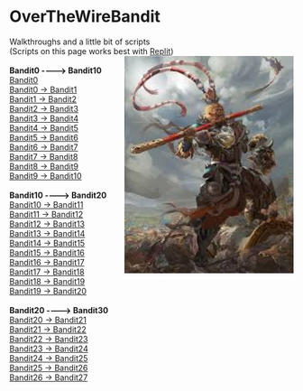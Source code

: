 # OverTheWireBandit
Walkthroughs and a little bit of scripts
<br>
(Scripts on this page works best with [Replit](https://replit.com/~))
<img align = "right" src = "https://github.com/R0T1N00M/OverTheWireBandit/blob/main/mokey%20stuff.jpg" width=300>
<br>
<br>
**Bandit0 ----> Bandit10**
<br>
[Bandit0](https://github.com/R0T1N00M/OverTheWireBandit/blob/main/Bandit0%20challenge.md)
<br>
[Bandit0 -> Bandit1](https://github.com/R0T1N00M/OverTheWireBandit/blob/main/Bandit1%20challenge.md)
<br>
[Bandit1 -> Bandit2](https://github.com/R0T1N00M/OverTheWireBandit/blob/main/Bandit2%20challenge.md)
<br>
[Bandit2 -> Bandit3](https://github.com/R0T1N00M/OverTheWireBandit/blob/main/Bandit3%20challenge.md)
<br>
[Bandit3 -> Bandit4](https://github.com/R0T1N00M/OverTheWireBandit/blob/main/Bandit4%20challenge.md)
<br>
[Bandit4 -> Bandit5](https://github.com/R0T1N00M/OverTheWireBandit/blob/main/Bandit5%20challenge.md)
<br>
[Bandit5 -> Bandit6](https://github.com/R0T1N00M/OverTheWireBandit/blob/main/Bandit6%20challenge.md)
<br>
[Bandit6 -> Bandit7](https://github.com/R0T1N00M/OverTheWireBandit/blob/main/Bandit7%20challenge.md)
<br>
[Bandit7 -> Bandit8](https://github.com/R0T1N00M/OverTheWireBandit/blob/main/Bandit8%20challenge.md)
<br>
[Bandit8 -> Bandit9](https://github.com/R0T1N00M/OverTheWireBandit/blob/main/Bandit9%20challenge.md)
<br>
[Bandit9 -> Bandit10](https://github.com/R0T1N00M/OverTheWireBandit/blob/main/Bandit10%20challenge.md)
<br>
<br>
**Bandit10 ----> Bandit20**
<br>
[Bandit10 -> Bandit11](https://github.com/R0T1N00M/OverTheWireBandit/blob/main/Bandit11%20challenge.md)
<br>
[Bandit11 -> Bandit12](https://github.com/R0T1N00M/OverTheWireBandit/blob/main/Bandit12%20challenge.md)
<br>
[Bandit12 -> Bandit13](https://github.com/R0T1N00M/OverTheWireBandit/blob/main/Bandit13%20challenge.md)
<br>
[Bandit13 -> Bandit14](https://github.com/R0T1N00M/OverTheWireBandit/blob/main/Bandit14%20challenge.md)
<br>
[Bandit14 -> Bandit15](https://github.com/R0T1N00M/OverTheWireBandit/blob/main/Bandit15%20challenge.md)
<br>
[Bandit15 -> Bandit16](https://github.com/R0T1N00M/OverTheWireBandit/blob/main/Bandit16%20challenge.md)
<br>
[Bandit16 -> Bandit17](https://github.com/R0T1N00M/OverTheWireBandit/blob/main/Bandit17%20challenge.md)
<br>
[Bandit17 -> Bandit18](https://github.com/R0T1N00M/OverTheWireBandit/blob/main/Bandit18%20challenge.md)
<br>
[Bandit18 -> Bandit19](https://github.com/R0T1N00M/OverTheWireBandit/blob/main/Bandit19%20challenge.md)
<br>
[Bandit19 -> Bandit20](https://github.com/R0T1N00M/OverTheWireBandit/blob/main/Bandit20%20challenge.md)
<br>
<br>
**Bandit20 ----> Bandit30**
<br>
[Bandit20 -> Bandit21](https://github.com/R0T1N00M/OverTheWireBandit/blob/main/Bandit21%20challenge.md)
<br>
[Bandit21 -> Bandit22](https://github.com/R0T1N00M/OverTheWireBandit/blob/main/Bandit22%20challenge.md)
<br>
[Bandit22 -> Bandit23](https://github.com/R0T1N00M/OverTheWireBandit/blob/main/Bandit23%20challenge.md)
<br>
[Bandit23 -> Bandit24](https://github.com/R0T1N00M/OverTheWireBandit/blob/main/Bandit24%20challenge.md)
<br>
[Bandit24 -> Bandit25](https://github.com/R0T1N00M/OverTheWireBandit/blob/main/Bandit25%20challenge.md)
<br>
[Bandit25 -> Bandit26](https://github.com/R0T1N00M/OverTheWireBandit/blob/main/Bandit26%20challenge.md)
<br>
[Bandit26 -> Bandit27](https://github.com/R0T1N00M/OverTheWireBandit/blob/main/Bandit27%20challenge.md)
